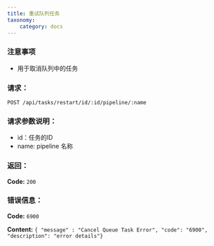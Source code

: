 ```yaml
---
title: 重试队列任务
taxonomy:
    category: docs
---
```


### 注意事项

- 用于取消队列中的任务

### 请求：

    POST /api/tasks/restart/id/:id/pipeline/:name

### 请求参数说明：

- id：任务的ID
- name: pipeline 名称

### 返回：

**Code:** `200`

### 错误信息：

**Code:** `6900`

**Content:** `{ "message" : "Cancel Queue Task Error", "code": "6900", "description": "error details"}`